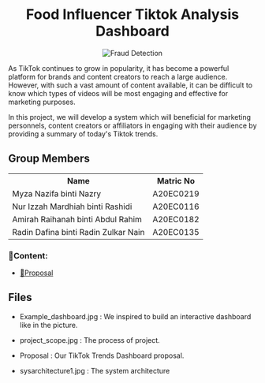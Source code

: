 <h1 align='center'>Food Influencer Tiktok Analysis Dashboard</h1>
<p align="center">
  <img src="https://www.socialchamp.io/wp-content/uploads/2022/04/Feature-Banner_April-Onwards-Q2-2022_1125x600_12.png" title="Fraud Detection">
</p>
<p> As TikTok continues to grow in popularity, it has become a powerful platform for brands and content creators to reach a large audience. However, with such a vast amount of content available, it can be difficult to know which types of videos will be most engaging and effective for marketing purposes.

In this project, we will develop a system which will beneficial for marketing personnels, content creators or affiliators in engaging with their audience by providing a summary of today's Tiktok trends.</p>
<h2>Group Members</h2>
<table>
  <tr>
    <th>Name</th>
    <th>Matric No</th>
  </tr>
  <tr>
    <td>Myza Nazifa binti Nazry</td>
    <td>A20EC0219</td>
  </tr>
  <tr>
    <td>Nur Izzah Mardhiah binti Rashidi</td>
    <td>A20EC0116</td>
  </tr>
    <tr>
    <td>Amirah Raihanah binti Abdul Rahim</td>
    <td>A20EC0182</td>
  </tr>
    <tr>
    <td>Radin Dafina binti Radin Zulkar Nain</td>
    <td>A20EC0135</td>
  </tr>
</table>

### 📂Content:
* [📖Proposal](https://github.com/drshahizan/special-topic-data-engineering/blob/main/project/proposal/DataAce/proposal.md)
<h2>Files</h2>
<p>

- Example_dashboard.jpg : We inspired to build an interactive dashboard like in the picture.

- project_scope.jpg : The process of project.

- Proposal : Our TikTok Trends Dashboard proposal.

- sysarchitecture1.jpg : The system architecture
</p>
